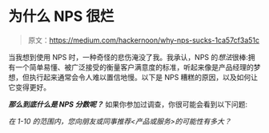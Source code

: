# 为什么 NPS 很烂

> 原文：<https://medium.com/hackernoon/why-nps-sucks-1ca57cf3a51c>

当我想到使用 NPS 时，一种奇怪的悲伤淹没了我。我承认，NPS 的*想法*很棒:拥有一个简单易懂、被广泛接受的衡量客户满意度的标准，听起来像是产品经理的梦想，但执行起来通常会令人难以置信地慢。以下是 NPS 糟糕的原因，以及如何让它变得更好。

***那么到底什么是 NPS 分数呢？*** 如果你参加过调查，你很可能会看到以下问题:

*在 1-10 的范围内，您向朋友或同事推荐<产品或服务>的可能性有多大？*